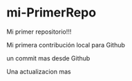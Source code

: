 # mi-PrimerRepo

Mi primer repositorio!!!

Mi primera contribución local para Github

un commit mas desde Github

Una actualizacion mas
